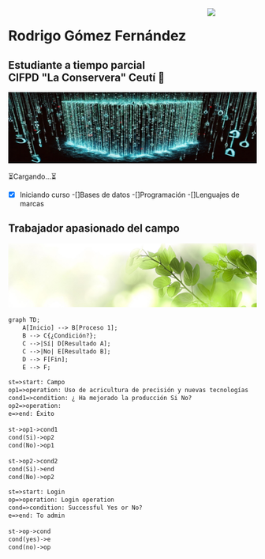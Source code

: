 <!--- Uso HTML para poner una imagen ya que en Markdown no puedo alinearla a la derecha aunque he pensado usar algún truco
como rellenar con espacios en blanco o insertar una imagen transparente delante, me parecía un poco cutre--->

<img align='right' src='https://user-images.githubusercontent.com/5713670/87202985-820dcb80-c2b6-11ea-9f56-7ec461c497c3.gif' width='100'>

# Rodrigo Gómez Fernández
## Estudiante a tiempo parcial <br> CIFPD "La Conservera" Ceutí 📖

![](https://github.com/Raderigo/Raderigo/blob/main/Banner%20codigo.jpg)

⏳Cargando...⏳
-[X] Iniciando curso
    -[]Bases de datos
    -[]Programación
    -[]Lenguajes de marcas

## Trabajador apasionado del campo
![](https://github.com/Raderigo/Raderigo/blob/main/Banner%20hojas.jpg)

```mermaid
graph TD;
    A[Inicio] --> B[Proceso 1];
    B --> C{¿Condición?};
    C -->|Sí| D[Resultado A];
    C -->|No| E[Resultado B];
    D --> F[Fin];
    E --> F;
```

```flow
st=>start: Campo
op1=>operation: Uso de acricultura de precisión y nuevas tecnologías
cond1=>condition: ¿ Ha mejorado la producción Si No?
op2=>operation: 
e=>end: Éxito

st->op1->cond1
cond(Si)->op2
cond(No)->op1

st->op2->cond2
cond(Si)->end
cond(No)->op2
```
```flow
st=>start: Login
op=>operation: Login operation
cond=>condition: Successful Yes or No?
e=>end: To admin

st->op->cond
cond(yes)->e
cond(no)->op
```

<!--- Emojis para posible uso 🌱 🎓 📖 🌄 --->

